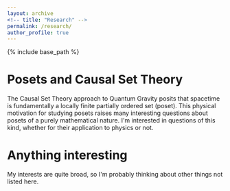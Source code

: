 ```yaml
---
layout: archive
<!-- title: "Research" -->
permalink: /research/
author_profile: true
---
```


{% include base_path %}

Posets and Causal Set Theory
======

The Causal Set Theory approach to Quantum Gravity posits that spacetime is fundamentally a locally finite partially ordered set (poset).  This physical motivation for studying posets raises many interesting questions about posets of a purely mathematical nature.  I'm interested in questions of this kind, whether for their application to physics or not.

Anything interesting
======

My interests are quite broad, so I'm probably thinking about other things not listed here.